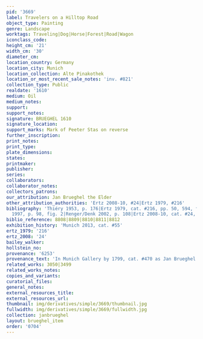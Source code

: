 ```yaml
---
pid: '3669'
label: Travelers on a Hilltop Road
object_type: Painting
genre: Landscape
worktags: Traveling|Dog|Horse|Forest|Road|Wagon
iconclass_code:
height_cm: '21'
width_cm: '30'
diameter_cm:
location_country: Germany
location_city: Munich
location_collection: Alte Pinakothek
location_or_most_recent_sale_notes: 'inv. #821'
collection_type: Public
realdate: '1610'
medium: Oil
medium_notes:
support:
support_notes:
signature: BRUEGHEL 1610
signature_location:
support_marks: Mark of Peeter Stas on reverse
further_inscription:
print_notes:
print_type:
plate_dimensions:
states:
printmaker:
publisher:
series:
collaborators:
collaborator_notes:
collectors_patrons:
our_attribution: Jan Brueghel the Elder
other_attribution_authorities: 'Ertz 2008-10, #24|Ertz 1979, #216'
bibliography: 'Thiéry 1953, p. 176|Ertz 1979, cat. #216, pp. 50, 594, fig. 18|Essen/Vienna
  1997, p. 98, fig. 2|Renger/Denk 2002, p. 108|Ertz 2008-10, cat. #24, p. 114'
biblio_reference: 8808|8809|8810|8811|8812
exhibition_history: 'Munich 2013, cat. #55'
ertz_1979: '216'
ertz_2008: '24'
bailey_walker:
hollstein_no:
provenance: '6253'
provenance_text: 'In Munich Gallery by 1799, cat. #470 as Jan Brueghel'
related_works: 3050|3499
related_works_notes:
copies_and_variants:
curatorial_files:
general_notes:
external_resources_title:
external_resources_url:
thumbnail: img/derivatives/simple/3669/thumbnail.jpg
fullwidth: img/derivatives/simple/3669/fullwidth.jpg
collection: janbrueghel
layout: brueghel_item
order: '0704'
---
```

